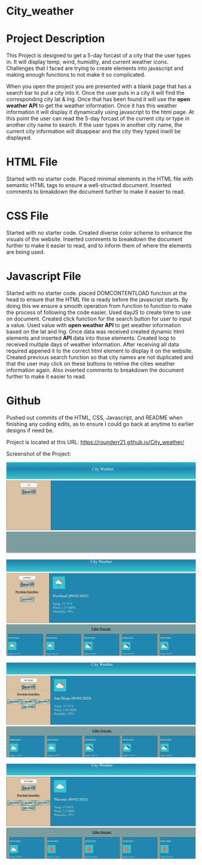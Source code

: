 # City_weather

# Project Description
This Project is designed to get a 5-day forcast of a city that the user types in. It will display temp, wind, humidity, and current weather icons. Challenges that I faced are trying to create elements into javascript and making enough functions to not make it so complicated.

When you open the project you are presented with a blank page that has a search bar to put a city into it. Once the user puts in a city it will find the corresponding city lat & lng. Once that has been found it will use the **open weather API** to get the weather information. Once it has this weather information it will display it dynamically using javascript to the html page. At this point the user can read the 5-day forcast of the current city or type in another city name to search. If the user types in another city name, the current city information will disappear and the city they typed inwill be displayed.

# HTML File
Started with no starter code. Placed minimal elements in the HTML file with semantic HTML tags to ensure a well-structed document. Inserted comments to breakdown the document further to make it easier to read.

# CSS File
Started with no starter code. Created diverse color scheme to enhance the visuals of the website. Inserted comments to breakdown the document further to make it easier to read, and to inform them of where the elements are being used.

# Javascript File
Started with no starter code. placed DOMCONTENTLOAD function at the head to ensure that the HTML file is ready before the javascript starts. By doing this we ensure a smooth operation from function to function to make the process of following the code easier. Used dayJS to create time to use on document. Created click function for the search button for user to input a value. Used value with **open weather API** to get weather information based on the lat and lng. Once data was received  created dynamic html elements and inserted **API** data into those elements. Created loop to received multiple days of weather information. After receiving all data required appened it to the correct html element to display it on the website. Created previous search function so that city names are not duplicated and that the user may click on these buttons to retrive the cities weather information again. Also inserted comments to breakdown the document further to make it easier to read.

# Github
Pushed out commits of the HTML, CSS, Javascript, and README when finishing any coding edits, as to ensure I could go back at anytime to earlier designs if need be.

Project is located at this URL: https://rounderr21.github.io/City_weather/

Screenshot of the Project:

![Alt text](/Assets/Images/First_look_at_startup.png "Inital page of Project")

![Alt text](/Assets/Images/One_city_typed_in.png "Once city was typed in and is showing the forecast")

![Alt text](/Assets/Images/multiply_cities.png "multiple cities on the list of previous searches")

![Alt text](/Assets/Images/clicked_on_previous_search_button.png "clicked a previous search button and it displayed that cities properties")
